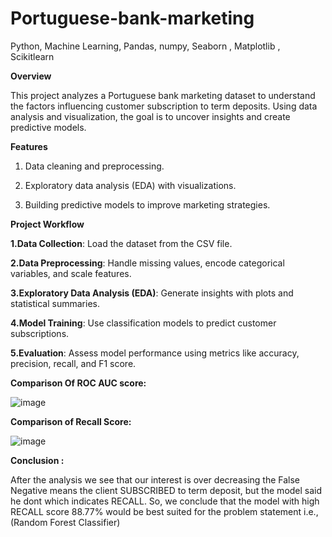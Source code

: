 # Portuguese-bank-marketing
Python, Machine Learning, Pandas,  numpy,  Seaborn , Matplotlib ,  Scikitlearn

**Overview**

This project analyzes a Portuguese bank marketing dataset to understand the factors influencing customer subscription to term deposits. Using data analysis and visualization, the goal is to uncover insights and create predictive models.


**Features**

1. Data cleaning and preprocessing.

2. Exploratory data analysis (EDA) with visualizations.

3. Building predictive models to improve marketing strategies.


**Project Workflow**

**1.Data Collection**: Load the dataset from the CSV file.

**2.Data Preprocessing**: Handle missing values, encode categorical variables, and scale features.

**3.Exploratory Data Analysis (EDA)**: Generate insights with plots and statistical summaries.

**4.Model Training**: Use classification models to predict customer subscriptions.

**5.Evaluation**: Assess model performance using metrics like accuracy, precision, recall, and F1 score.

**Comparison Of ROC AUC score:**

![image](https://github.com/user-attachments/assets/5609b8f1-31d2-4e7f-855c-1a3079462a37)

**Comparison of Recall Score:**

![image](https://github.com/user-attachments/assets/86383377-64a1-47d0-b1d9-6a3c8704b843)


**Conclusion :**

After the analysis we see that our interest is over decreasing the False Negative means the client SUBSCRIBED to term deposit, but the model said he dont which indicates RECALL. So, we conclude that the model with high RECALL score 88.77% would be best suited for the problem statement i.e.,(Random Forest Classifier)
